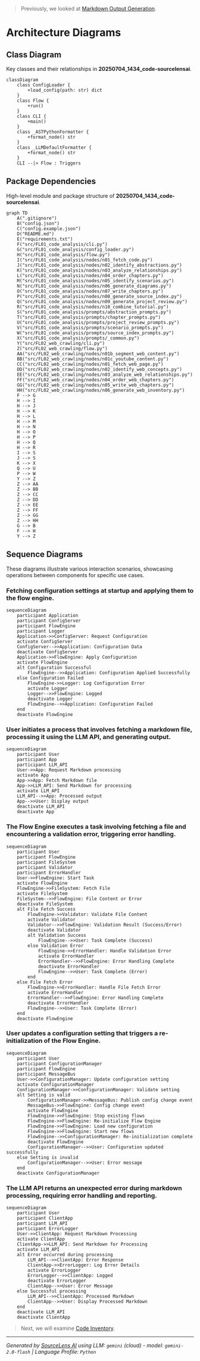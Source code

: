> Previously, we looked at [Markdown Output Generation](06_markdown-output-generation.md).

# Architecture Diagrams
## Class Diagram
Key classes and their relationships in **20250704_1434_code-sourcelensai**.
```mermaid
classDiagram
    class ConfigLoader {
        +load_config(path: str) dict
    }
    class Flow {
        +run()
    }
    class CLI {
        +main()
    }
    class _ASTPythonFormatter {
        +format_node() str
    }
    class _LLMDefaultFormatter {
        +format_node() str
    }
    CLI --|> Flow : Triggers
```
## Package Dependencies
High-level module and package structure of **20250704_1434_code-sourcelensai**.
```mermaid
graph TD
    A(".gitignore")
    B("config.json")
    C("config.example.json")
    D("README.md")
    E("requirements.txt")
    F("src/FL01_code_analysis/cli.py")
    G("src/FL01_code_analysis/config_loader.py")
    H("src/FL01_code_analysis/flow.py")
    I("src/FL01_code_analysis/nodes/n01_fetch_code.py")
    J("src/FL01_code_analysis/nodes/n02_identify_abstractions.py")
    K("src/FL01_code_analysis/nodes/n03_analyze_relationships.py")
    L("src/FL01_code_analysis/nodes/n04_order_chapters.py")
    M("src/FL01_code_analysis/nodes/n05_identify_scenarios.py")
    N("src/FL01_code_analysis/nodes/n06_generate_diagrams.py")
    O("src/FL01_code_analysis/nodes/n07_write_chapters.py")
    P("src/FL01_code_analysis/nodes/n08_generate_source_index.py")
    Q("src/FL01_code_analysis/nodes/n09_generate_project_review.py")
    R("src/FL01_code_analysis/nodes/n10_combine_tutorial.py")
    S("src/FL01_code_analysis/prompts/abstraction_prompts.py")
    T("src/FL01_code_analysis/prompts/chapter_prompts.py")
    U("src/FL01_code_analysis/prompts/project_review_prompts.py")
    V("src/FL01_code_analysis/prompts/scenario_prompts.py")
    W("src/FL01_code_analysis/prompts/source_index_prompts.py")
    X("src/FL01_code_analysis/prompts/_common.py")
    Y("src/FL02_web_crawling/cli.py")
    Z("src/FL02_web_crawling/flow.py")
    AA("src/FL02_web_crawling/nodes/n01b_segment_web_content.py")
    BB("src/FL02_web_crawling/nodes/n01c_youtube_content.py")
    CC("src/FL02_web_crawling/nodes/n01_fetch_web_page.py")
    DD("src/FL02_web_crawling/nodes/n02_identify_web_concepts.py")
    EE("src/FL02_web_crawling/nodes/n03_analyze_web_relationships.py")
    FF("src/FL02_web_crawling/nodes/n04_order_web_chapters.py")
    GG("src/FL02_web_crawling/nodes/n05_write_web_chapters.py")
    HH("src/FL02_web_crawling/nodes/n06_generate_web_inventory.py")
    F --> G
    H --> I
    H --> J
    H --> K
    H --> L
    H --> M
    H --> N
    H --> O
    H --> P
    H --> Q
    H --> R
    I --> S
    J --> S
    K --> X
    Q --> U
    P --> W
    Y --> Z
    Z --> AA
    Z --> BB
    Z --> CC
    Z --> DD
    Z --> EE
    Z --> FF
    Z --> GG
    Z --> HH
    G --> B
    F --> H
    Y --> Z
```
## Sequence Diagrams
These diagrams illustrate various interaction scenarios, showcasing operations between components for specific use cases.
### Fetching configuration settings at startup and applying them to the flow engine.
```mermaid
sequenceDiagram
    participant Application
    participant ConfigServer
    participant FlowEngine
    participant Logger
    Application->>ConfigServer: Request Configuration
    activate ConfigServer
    ConfigServer-->>Application: Configuration Data
    deactivate ConfigServer
    Application->>FlowEngine: Apply Configuration
    activate FlowEngine
    alt Configuration Successful
        FlowEngine-->>Application: Configuration Applied Successfully
    else Configuration Failed
        FlowEngine->>Logger: Log Configuration Error
        activate Logger
        Logger-->>FlowEngine: Logged
        deactivate Logger
        FlowEngine-->>Application: Configuration Failed
    end
    deactivate FlowEngine
```
### User initiates a process that involves fetching a markdown file, processing it using the LLM API, and generating output.
```mermaid
sequenceDiagram
    participant User
    participant App
    participant LLM_API
    User->>App: Request Markdown processing
    activate App
    App->>App: Fetch Markdown file
    App->>LLM_API: Send Markdown for processing
    activate LLM_API
    LLM_API-->>App: Processed output
    App-->>User: Display output
    deactivate LLM_API
    deactivate App
```
### The Flow Engine executes a task involving fetching a file and encountering a validation error, triggering error handling.
```mermaid
sequenceDiagram
    participant User
    participant FlowEngine
    participant FileSystem
    participant Validator
    participant ErrorHandler
    User->>FlowEngine: Start Task
    activate FlowEngine
    FlowEngine->>FileSystem: Fetch File
    activate FileSystem
    FileSystem-->>FlowEngine: File Content or Error
    deactivate FileSystem
    alt File Fetch Success
        FlowEngine->>Validator: Validate File Content
        activate Validator
        Validator-->>FlowEngine: Validation Result (Success/Error)
        deactivate Validator
        alt Validation Success
            FlowEngine-->>User: Task Complete (Success)
        else Validation Error
            FlowEngine->>ErrorHandler: Handle Validation Error
            activate ErrorHandler
            ErrorHandler-->>FlowEngine: Error Handling Complete
            deactivate ErrorHandler
            FlowEngine-->>User: Task Complete (Error)
        end
    else File Fetch Error
        FlowEngine->>ErrorHandler: Handle File Fetch Error
        activate ErrorHandler
        ErrorHandler-->>FlowEngine: Error Handling Complete
        deactivate ErrorHandler
        FlowEngine-->>User: Task Complete (Error)
    end
    deactivate FlowEngine
```
### User updates a configuration setting that triggers a re-initialization of the Flow Engine.
```mermaid
sequenceDiagram
    participant User
    participant ConfigurationManager
    participant FlowEngine
    participant MessageBus
    User->>ConfigurationManager: Update configuration setting
    activate ConfigurationManager
    ConfigurationManager->>ConfigurationManager: Validate setting
    alt Setting is valid
        ConfigurationManager->>MessageBus: Publish config change event
        MessageBus->>FlowEngine: Config change event
        activate FlowEngine
        FlowEngine->>FlowEngine: Stop existing flows
        FlowEngine->>FlowEngine: Re-initialize Flow Engine
        FlowEngine->>FlowEngine: Load new configuration
        FlowEngine->>FlowEngine: Start new flows
        FlowEngine-->>ConfigurationManager: Re-initialization complete
        deactivate FlowEngine
        ConfigurationManager-->>User: Configuration updated successfully
    else Setting is invalid
        ConfigurationManager-->>User: Error message
    end
    deactivate ConfigurationManager
```
### The LLM API returns an unexpected error during markdown processing, requiring error handling and reporting.
```mermaid
sequenceDiagram
    participant User
    participant ClientApp
    participant LLM_API
    participant ErrorLogger
    User->>ClientApp: Request Markdown Processing
    activate ClientApp
    ClientApp->>LLM_API: Send Markdown for Processing
    activate LLM_API
    alt Error occurred during processing
        LLM_API-->>ClientApp: Error Response
        ClientApp->>ErrorLogger: Log Error Details
        activate ErrorLogger
        ErrorLogger-->>ClientApp: Logged
        deactivate ErrorLogger
        ClientApp-->>User: Error Message
    else Successful processing
        LLM_API-->>ClientApp: Processed Markdown
        ClientApp-->>User: Display Processed Markdown
    end
    deactivate LLM_API
    deactivate ClientApp
```

> Next, we will examine [Code Inventory](08_code_inventory.md).


---

*Generated by [SourceLens AI](https://github.com/openXFlow/sourceLensAI) using LLM: `gemini` (cloud) - model: `gemini-2.0-flash` | Language Profile: `Python`*